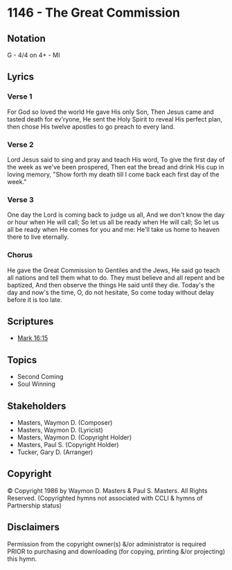 # 1146 - The Great Commission

## Notation

G - 4/4 on 4+ - MI

## Lyrics

### Verse 1

For God so loved the world He gave His only Son, Then Jesus came and tasted death for ev'ryone, He sent the Holy Spirit to reveal His perfect plan, then chose His twelve apostles to go preach to every land.

### Verse 2

Lord Jesus said to sing and pray and teach His word, To give the first day of the week as we've been prospered, Then eat the bread and drink His cup in loving memory, "Show forth my death till I come back each first day of the week."

### Verse 3

One day the Lord is coming back to judge us all, And we don't know the day or hour when He will call; So let us all be ready when He will call; So let us all be ready when He comes for you and me: He'll take us home to heaven there to live eternally.

### Chorus

He gave the Great Commission to Gentiles and the Jews, He said go teach all nations and tell them what to do. They must believe and all repent and be baptized, And then observe the things He said until they die. Today's the day and now's the time, O, do not hesitate, So come today without delay before it is too late.


## Scriptures

- [Mark 16:15](https://www.biblegateway.com/passage/?search=Mark%2016%3A15)

## Topics

- Second Coming
- Soul Winning

## Stakeholders

- Masters, Waymon D. (Composer)
- Masters, Waymon D. (Lyricist)
- Masters, Waymon D. (Copyright Holder)
- Masters, Paul S. (Copyright Holder)
- Tucker, Gary D. (Arranger)

## Copyright

© Copyright 1986 by Waymon D. Masters & Paul S. Masters. All Rights Reserved.
(Copyrighted hymns not associated with CCLI & hymns of Partnership status)

## Disclaimers

Permission from the copyright owner(s) &/or administrator is required PRIOR to purchasing and downloading (for copying, printing &/or projecting) this hymn.

